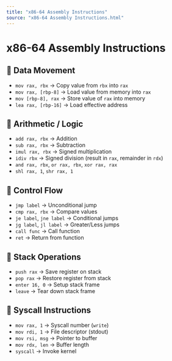 ```yaml
---
title: "x86-64 Assembly Instructions"
source: "x86-64 Assembly Instructions.html"
---
```


# x86-64 Assembly Instructions

## 🔹 Data Movement
- `mov rax, rbx` → Copy value from `rbx` into `rax`
- `mov rax, [rbp-8]` → Load value from memory into `rax`
- `mov [rbp-8], rax` → Store value of `rax` into memory
- `lea rax, [rbp-16]` → Load effective address

## 🔹 Arithmetic / Logic
- `add rax, rbx` → Addition  
- `sub rax, rbx` → Subtraction  
- `imul rax, rbx` → Signed multiplication  
- `idiv rbx` → Signed division (result in `rax`, remainder in `rdx`)  
- `and rax, rbx`, `or rax, rbx`, `xor rax, rax`  
- `shl rax, 1`, `shr rax, 1`

## 🔹 Control Flow
- `jmp label` → Unconditional jump  
- `cmp rax, rbx` → Compare values  
- `je label`, `jne label` → Conditional jumps  
- `jg label`, `jl label` → Greater/Less jumps  
- `call func` → Call function  
- `ret` → Return from function

## 🔹 Stack Operations
- `push rax` → Save register on stack  
- `pop rax` → Restore register from stack  
- `enter 16, 0` → Setup stack frame  
- `leave` → Tear down stack frame  

## 🔹 Syscall Instructions
- `mov rax, 1` → Syscall number (`write`)  
- `mov rdi, 1` → File descriptor (stdout)  
- `mov rsi, msg` → Pointer to buffer  
- `mov rdx, len` → Buffer length  
- `syscall` → Invoke kernel  
